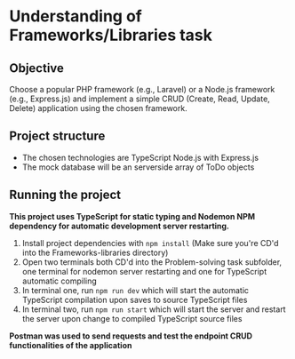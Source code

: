 # Understanding of Frameworks/Libraries task

## Objective

Choose a popular PHP framework (e.g., Laravel) or a Node.js framework (e.g., Express.js) and implement a simple CRUD (Create, Read, Update, Delete) application using the chosen framework.

## Project structure

- The chosen technologies are TypeScript Node.js with Express.js
- The mock database will be an serverside array of ToDo objects

## Running the project

**This project uses TypeScript for static typing and Nodemon NPM dependency for automatic development server restarting.**
1. Install project dependencies with ``npm install`` (Make sure you're CD'd into the Frameworks-libraries directory)
2. Open two terminals both CD'd into the Problem-solving task subfolder, one terminal for nodemon server restarting and one for TypeScript automatic compiling
3. In terminal one, run ``npm run dev`` which will start the automatic TypeScript compilation upon saves to source TypeScript files
4. In terminal two, run ``npm run start`` which will start the server and restart the server upon change to compiled TypeScript source files

**Postman was used to send requests and test the endpoint CRUD functionalities of the application**